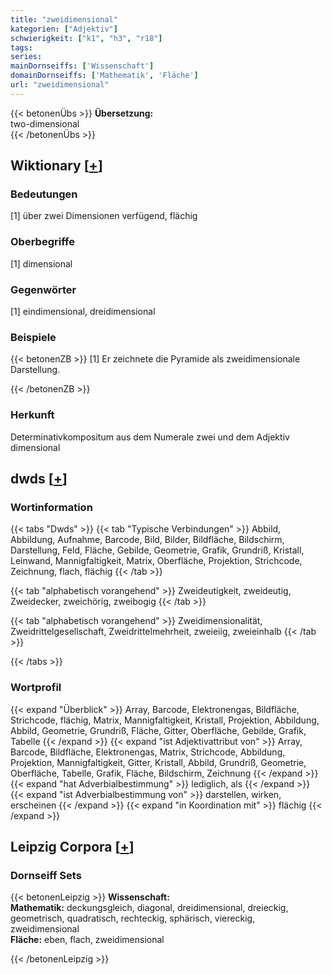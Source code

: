 ```yaml
---
title: "zweidimensional"
kategorien: ["Adjektiv"]
schwierigkeit: ["k1", "h3", "r18"]
tags:
series:
mainDornseiffs: ['Wissenschaft']
domainDornseiffs: ['Mathematik', 'Fläche']
url: "zweidimensional"
---
```


{{< betonenÜbs >}}
**Übersetzung:**  
two-dimensional  
{{< /betonenÜbs >}}

## Wiktionary [[+](https://de.wiktionary.org/wiki/zweidimensional)]

### Bedeutungen
[1] über zwei Dimensionen verfügend, flächig  

### Oberbegriffe
[1] dimensional  

### Gegenwörter
[1] eindimensional, dreidimensional  

### Beispiele
{{< betonenZB >}}
[1] Er zeichnete die Pyramide als zweidimensionale Darstellung.  

{{< /betonenZB >}}
### Herkunft
Determinativkompositum aus dem Numerale zwei und dem Adjektiv dimensional  



## dwds [[+](https://www.dwds.de/wb/zweidimensional)]

### Wortinformation
{{< tabs "Dwds" >}}
{{< tab "Typische Verbindungen" >}}
Abbild, Abbildung, Aufnahme, Barcode, Bild, Bilder, Bildfläche, Bildschirm, Darstellung, Feld, Fläche, Gebilde, Geometrie, Grafik, Grundriß, Kristall, Leinwand, Mannigfaltigkeit, Matrix, Oberfläche, Projektion, Strichcode, Zeichnung, flach, flächig
{{< /tab >}}

{{< tab "alphabetisch vorangehend" >}}
Zweideutigkeit, zweideutig, Zweidecker, zweichörig, zweibogig
{{< /tab >}}

{{< tab "alphabetisch vorangehend" >}}
Zweidimensionalität, Zweidrittelgesellschaft, Zweidrittelmehrheit, zweieiig, zweieinhalb
{{< /tab >}}

{{< /tabs >}}

### Wortprofil
{{< expand "Überblick" >}} Array, Barcode, Elektronengas, Bildfläche, Strichcode, flächig, Matrix, Mannigfaltigkeit, Kristall, Projektion, Abbildung, Abbild, Geometrie, Grundriß, Fläche, Gitter, Oberfläche, Gebilde, Grafik, Tabelle {{< /expand >}}
{{< expand "ist Adjektivattribut von" >}} Array, Barcode, Bildfläche, Elektronengas, Matrix, Strichcode, Abbildung, Projektion, Mannigfaltigkeit, Gitter, Kristall, Abbild, Grundriß, Geometrie, Oberfläche, Tabelle, Grafik, Fläche, Bildschirm, Zeichnung {{< /expand >}}
{{< expand "hat Adverbialbestimmung" >}} lediglich, als {{< /expand >}}
{{< expand "ist Adverbialbestimmung von" >}} darstellen, wirken, erscheinen {{< /expand >}}
{{< expand "in Koordination mit" >}} flächig {{< /expand >}}

## Leipzig Corpora [[+](https://corpora.uni-leipzig.de/en/res?word=zweidimensional&corpusId=deu_newscrawl-public_2018)]

### Dornseiff Sets
{{< betonenLeipzig >}}
**Wissenschaft:**  
**Mathematik:** deckungsgleich, diagonal, dreidimensional, dreieckig, geometrisch, quadratisch, rechteckig, sphärisch, viereckig, zweidimensional  
**Fläche:** eben, flach, zweidimensional  

{{< /betonenLeipzig >}}
